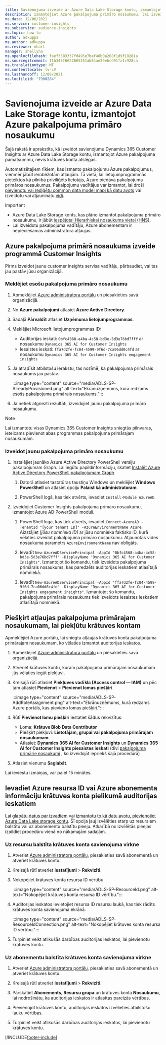 ```yaml
---
title: Savienojuma izveide ar Azure Data Lake Storage kontu, izmantojot pakalpojuma primāro nosaukumu
description: Izmantojiet Azure pakalpojuma primāro nosaukumu, lai izveidotu savienojumu ar savu Data Lake.
ms.date: 12/06/2021
ms.service: customer-insights
ms.subservice: audience-insights
ms.topic: how-to
author: adkuppa
ms.author: adkuppa
ms.reviewer: mhart
manager: shellyha
ms.openlocfilehash: faef3583337fd495e7baf40b0a208f1d9f10281a
ms.sourcegitcommit: 11b343f6622665251ab84ae39ebcd91fa1c928ca
ms.translationtype: MT
ms.contentlocale: lv-LV
ms.lasthandoff: 12/08/2021
ms.locfileid: "7900284"
---
```

# <a name="connect-to-an-azure-data-lake-storage-account-by-using-an-azure-service-principal"></a>Savienojuma izveide ar Azure Data Lake Storage kontu, izmantojot Azure pakalpojuma primāro nosaukumu

Šajā rakstā ir aprakstīts, kā izveidot savienojumu Dynamics 365 Customer Insights ar Azure Data Lake Storage kontu, izmantojot Azure pakalpojuma pamatsummu, nevis krātuves konta atslēgas. 

Automatizētajiem rīkiem, kas izmanto pakalpojumu Azure pakalpojumus, vienmēr jābūt ierobežotām atļaujām. Tā vietā, lai lietojumprogrammās pieteiktos kā pilnībā priviliģēts lietotājs, Azure piedāvā pakalpojuma primāros nosaukumus. Pakalpojumu vadītājus var izmantot, lai droši [pievienotu vai rediģētu common data model mapi kā datu avots](connect-common-data-model.md) vai izveidotu vai atjauninātu [vidi](create-environment.md).

> [!IMPORTANT]
> - Azure Data Lake Storage konts, kas plāno izmantot pakalpojuma primāro nosaukumu, ir jābūt [iespējotai Hierarhiskai nosaukuma vietai (HNS)](/azure/storage/blobs/data-lake-storage-namespace).
> - Lai izveidotu pakalpojuma vadītāju, Azure abonementam ir nepieciešamas administratora atļaujas.

## <a name="create-an-azure-service-principal-for-customer-insights"></a>Azure pakalpojuma primārā nosaukuma izveide programmā Customer Insights

Pirms izveidot jaunu customer insights servisa vadītāju, pārbaudiet, vai tas jau pastāv jūsu organizācijā.

### <a name="look-for-an-existing-service-principal"></a>Meklējiet esošu pakalpojuma primāro nosaukumu

1. Apmeklējiet [Azure administratora portālu](https://portal.azure.com) un piesakieties savā organizācijā.

2. No **Azure pakalpojumi** atlasiet **Azure Active Directory**.

3. Sadaļā **Pārvaldīt** atlasiet **Uzņēmuma lietojumprogrammas**.

4. Meklējiet Microsoft lietojumprogrammas ID:
   - Auditorijas ieskati: `0bfc4568-a4ba-4c58-bd3e-5d3e76bd7fff` ar nosaukumu `Dynamics 365 AI for Customer Insights`
   - Iesaistes ieskati: `ffa7d2fe-fc04-4599-9f6d-7ca06dd0c4fd` ar nosaukumu `Dynamics 365 AI for Customer Insights engagement insights`

5. Ja atradīsit atbilstošu ierakstu, tas nozīmē, ka pakalpojuma primārais nosaukums jau pastāv. 
   
   :::image type="content" source="media/ADLS-SP-AlreadyProvisioned.png" alt-text="Ekrānuzņēmums, kurā redzams esošs pakalpojuma primārais nosaukums.":::
   
6. Ja netiek atgriezti rezultāti, izveidojiet jaunu pakalpojuma primāro nosaukumu.

>[!NOTE]
>Lai izmantotu visas Dynamics 365 Customer Insights sniegtās pilnvaras, ieteicams pievienot abas programmas pakalpojuma primārajam nosaukumam.

### <a name="create-a-new-service-principal"></a>Izveidot jaunu pakalpojuma primāro nosaukumu

1. Instalējiet jaunāko Azure Active Directory PowerShell versiju pakalpojumam Graph. Lai iegūtu papildinformāciju, skatiet [Instalēt Azure Active Directory PowerShell pakalpojumam Graph](/powershell/azure/active-directory/install-adv2).

   1. Datorā atlasiet tastatūras taustiņu Windows un meklējiet **Windows PowerShell** un atlasiet opciju **Palaist kā administratoram**.
   
   1. PowerShell logā, kas tiek atvērts, ievadiet `Install-Module AzureAD`.

2. Izveidojiet Customer Insights pakalpojuma primāro nosaukumu, izmantojot Azure AD PowerShell moduli.

   1. PowerShell logā, kas tiek atvērts, ievadiet `Connect-AzureAD -TenantId "[your tenant ID]" -AzureEnvironmentName Azure`. Aizstājiet *[jūsu nomnieka ID]* ar jūsu nomnieka faktisko ID, kurā vēlaties izveidot pakalpojuma primāro nosaukumu. Atjaunotās vides nosaukuma parametrs `AzureEnvironmentName` nav obligāts.
  
   1. Ievadīt `New-AzureADServicePrincipal -AppId "0bfc4568-a4ba-4c58-bd3e-5d3e76bd7fff" -DisplayName "Dynamics 365 AI for Customer Insights"`. Izmantojot šo komandu, tiek izveidots pakalpojuma primārais nosaukums, kas paredzēts auditorijas ieskatiem atlasītajā nomniekā. 

   1. Ievadīt `New-AzureADServicePrincipal -AppId "ffa7d2fe-fc04-4599-9f6d-7ca06dd0c4fd" -DisplayName "Dynamics 365 AI for Customer Insights engagement insights"`. Izmantojot šo komandu, pakalpojuma primārais nosaukums tiek izveidots iesaistes ieskatiem atlasītajā nomniekā.

## <a name="grant-permissions-to-the-service-principal-to-access-the-storage-account"></a>Piešķirt atļaujas pakalpojuma primārajam nosaukumam, lai piekļūtu krātuves kontam

Apmeklējiet Azure portālu, lai sniegtu atļaujas krātuves konta pakalpojuma primārajam nosaukumam, ko vēlaties izmantot auditorijas ieskatos.

1. Apmeklējiet [Azure administratora portālu](https://portal.azure.com) un piesakieties savā organizācijā.

1. Atveriet krātuves kontu, kuram pakalpojuma primārajam nosaukumam jūs vēlaties iegūt piekļuvi.

1. Kreisajā rūtī atlasiet **Piekļuves vadīkla (Access control — IAM)** un pēc tam atlasiet **Pievienot** > **Pievienot lomas piešķiri**.

   :::image type="content" source="media/ADLS-SP-AddRoleAssignment.png" alt-text="Ekrānuzņēmums, kurā redzams Azure portāls, kas pievieno lomas piešķiri.":::

1. Rūtī **Pievienot lomu piešķiri** iestatiet šādus rekvizītus:
   - Loma: **Krātuve Blob Data Contributor**
   - Piešķirt piekļuvi: **Lietotājam, grupai vai pakalpojuma primārajam nosaukumam**
   - Atlasiet: **Dynamics 365 AI for Customer Insights** un **Dynamics 365 AI for Customer Insights piesaistes ieskati** (divi [pakalpojuma primārie nosaukumi](#create-a-new-service-principal) , ko izveidojāt iepriekš šajā procedūrā)

1.  Atlasiet vienumu **Saglabāt**.

Lai ieviestu izmaiņas, var paiet 15 minūtes.

## <a name="enter-the-azure-resource-id-or-the-azure-subscription-details-in-the-storage-account-attachment-to-audience-insights"></a>Ievadiet Azure resursa ID vai Azure abonementa informāciju krātuves konta pielikumā auditorijas ieskatiem

Lai [glabātu datus par izvadiem](manage-environments.md) vai [izmantotu to kā datu avotu, pievienojiet Azure Data Lake storage kontu](connect-common-data-service-lake.md). Šī opcija ļauj izvēlēties starp uz resursiem balstītu vai uz abonementu balstītu pieeju. Atkarībā no izvēlētās pieejas izpildiet procedūru vienā no nākamajām sadaļām.

### <a name="resource-based-storage-account-connection"></a>Uz resursu balstīta krātuves konta savienojuma virkne

1. Atveriet [Azure administratora portālu](https://portal.azure.com), piesakieties savā abonementā un atveriet krātuves kontu.

1. Kreisajā rūtī atveriet **Iestatījumi** > **Rekvizīti**.

1. Nokopējiet krātuves konta resursa ID vērtību.

   :::image type="content" source="media/ADLS-SP-ResourceId.png" alt-text="Nokopējiet krātuves konta resursa ID vērtību.":::

1. Auditorijas ieskatos ievietojiet resursa ID resursu laukā, kas tiek rādīts krātuves konta savienojuma ekrānā.

   :::image type="content" source="media/ADLS-SP-ResourceIdConnection.png" alt-text="Nokopējiet krātuves konta resursa ID vērtību.":::   

1. Turpiniet veikt atlikušās darbības auditorijas ieskatos, lai pievienotu krātuves kontu.

### <a name="subscription-based-storage-account-connection"></a>Uz abonementu balstīta krātuves konta savienojuma virkne

1. Atveriet [Azure administratora portālu](https://portal.azure.com), piesakieties savā abonementā un atveriet krātuves kontu.

1. Kreisajā rūtī atveriet **Iestatījumi** > **Rekvizīti**.

1. Pārskatiet **Abonements**, **Resursu grupa** un krātuves konta **Nosaukumu**, lai nodrošinātu, ka auditorijas ieskatos ir atlasītas pareizās vērtības.

1. Pievienojot krātuves kontu, auditorijas ieskatos izvēlieties atbilstošo lauku vērtības.

1. Turpiniet veikt atlikušās darbības auditorijas ieskatos, lai pievienotu krātuves kontu.


[!INCLUDE[footer-include](../includes/footer-banner.md)]
